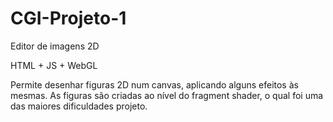 # CGI-Projeto-1
Editor de imagens 2D

HTML + JS + WebGL

Permite desenhar figuras 2D num canvas, aplicando alguns efeitos às mesmas.
As figuras são criadas ao nível do fragment shader, o qual foi uma das maiores dificuldades projeto.
